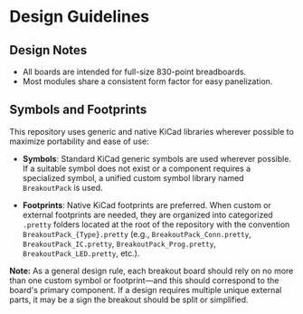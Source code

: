 # Design Guidelines

## Design Notes

- All boards are intended for full-size 830-point breadboards.
- Most modules share a consistent form factor for easy panelization.

## Symbols and Footprints

This repository uses generic and native KiCad libraries wherever possible to maximize portability and ease of use:

- **Symbols**: Standard KiCad generic symbols are used wherever possible. If a suitable symbol does not exist or a component requires a specialized symbol, a unified custom symbol library named `BreakoutPack` is used.

- **Footprints**: Native KiCad footprints are preferred. When custom or external footprints are needed, they are organized into categorized `.pretty` folders located at the root of the repository with the convention `BreakoutPack_{Type}.pretty` (e.g., `BreakoutPack_Conn.pretty`, `BreakoutPack_IC.pretty`, `BreakoutPack_Prog.pretty`, `BreakoutPack_LED.pretty`, etc.).

**Note:** As a general design rule, each breakout board should rely on no more than one custom symbol or footprint—and this should correspond to the board's primary component. If a design requires multiple unique external parts, it may be a sign the breakout should be split or simplified.
